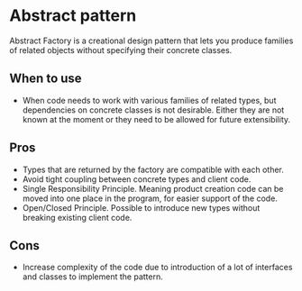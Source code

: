 # Abstract pattern

Abstract Factory is a creational design pattern that lets you produce families of related objects without specifying their concrete classes.

## When to use

* When code needs to work with various families of related types, but dependencies on concrete classes is not desirable. Either they are not known at the moment or they need to be allowed for future extensibility.

## Pros

* Types that are returned by the factory are compatible with each other.
* Avoid tight coupling between concrete types and client code.
* Single Responsibility Principle. Meaning product creation code can be moved into one place in the program, for easier support of the code.
* Open/Closed Principle. Possible to introduce new types without breaking existing client code.

## Cons

* Increase complexity of the code due to introduction of a lot of interfaces and classes to implement the pattern.